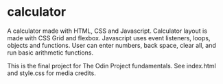 # calculator

A calculator made with HTML, CSS and Javascript. 
Calculator layout is made with CSS Grid and flexbox. 
Javascript uses event listeners, loops, objects and functions.
User can enter numbers, back space, clear all, and run basic arithmetic functions.

This is the final project for The Odin Project fundamentals.
See index.html and style.css for media credits.  